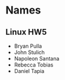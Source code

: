 # Names
## Linux HW5
* Bryan Pulla
* John Stulich
* Napoleon Santana
* Rebecca Tobias
* Daniel Tapia


